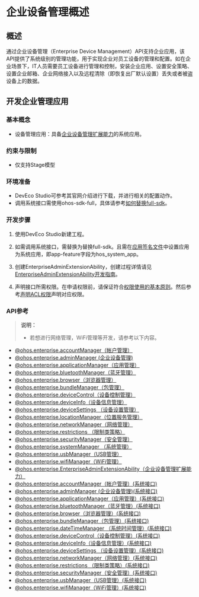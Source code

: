 # 企业设备管理概述

## 概述
通过企业设备管理（Enterprise Device Management）API支持企业应用，该API提供了系统级别的管理功能，用于实现企业对员工设备的管理和配置。如在企业场景下，IT人员需要员工设备进行管理和控制，安装企业应用、设置安全策略、设置企业邮箱、企业网络接入以及远程清除（即恢复出厂默认设置）丢失或者被盗设备上的数据。

## 开发企业管理应用

### 基本概念
- 设备管理应用：具备[企业设备管理扩展能力](../../application-models/enterprise-extensionAbility.md)的系统应用。

### 约束与限制
- 仅支持Stage模型

### 环境准备
- DevEco Studio可参考其官网介绍进行下载，并进行相关的配置动作。
- 调用系统接口需使用ohos-sdk-full，具体请参考[如何替换full-sdk](../../faqs/full-sdk-switch-guide.md)。

### 开发步骤

1. 使用DevEco Studio新建工程。

2. 如需调用系统接口，需替换为替换full-sdk。且需在[应用签名文件](../../security/AccessToken/app-permission-mgmt-overview.md#应用apl等级)中设置应用为系统应用，即app-feature字段为hos_system_app。

3. 创建EnterpriseAdminExtensionAbility，创建过程详情请见[EnterpriseAdminExtensionAbility开发指南](../../application-models/enterprise-extensionAbility.md)。

4. 声明接口所需权限。在申请权限前，请保证符合[权限使用的基本原则](../../security/AccessToken/app-permission-mgmt-overview.md#权限使用的基本原则)。然后参考[声明ACL权限](../../security/AccessToken/declare-permissions-in-acl.md)声明对应权限。

### API参考

> **说明：**
>
> - 若想进行网络管理，WiFi管理等开发，请参考以下内容。
- [@ohos.enterprise.accountManager（帐户管理）](js-apis-enterprise-accountManager.md)
- [@ohos.enterprise.adminManager (企业设备管理)](js-apis-enterprise-adminManager.md)
- [@ohos.enterprise.applicationManager（应用管理）](js-apis-enterprise-applicationManager.md)
- [@ohos.enterprise.bluetoothManager（蓝牙管理）](js-apis-enterprise-bluetoothManager.md)
- [@ohos.enterprise.browser（浏览器管理）](js-apis-enterprise-browser.md)
- [@ohos.enterprise.bundleManager（包管理）](js-apis-enterprise-bundleManager.md)
- [@ohos.enterprise.deviceControl（设备控制管理）](js-apis-enterprise-deviceControl.md)
- [@ohos.enterprise.deviceInfo（设备信息管理）](js-apis-enterprise-deviceInfo.md)
- [@ohos.enterprise.deviceSettings （设备设置管理）](js-apis-enterprise-deviceSettings.md)
- [@ohos.enterprise.locationManager（位置服务管理）](js-apis-enterprise-locationManager.md)
- [@ohos.enterprise.networkManager（网络管理）](js-apis-enterprise-networkManager.md)
- [@ohos.enterprise.restrictions （限制类策略）](js-apis-enterprise-restrictions.md)
- [@ohos.enterprise.securityManager（安全管理）](js-apis-enterprise-securityManager.md)
- [@ohos.enterprise.systemManager （系统管理）](js-apis-enterprise-systemManager.md)
- [@ohos.enterprise.usbManager（USB管理）](js-apis-enterprise-usbManager.md)
- [@ohos.enterprise.wifiManager（WiFi管理）](js-apis-enterprise-wifiManager.md)
- [@ohos.enterprise.EnterpriseAdminExtensionAbility（企业设备管理扩展能力）](js-apis-EnterpriseAdminExtensionAbility.md)
- [@ohos.enterprise.accountManager（帐户管理）(系统接口)](js-apis-enterprise-accountManager-sys.md)
- [@ohos.enterprise.adminManager (企业设备管理)(系统接口)](js-apis-enterprise-adminManager-sys.md)
- [@ohos.enterprise.applicationManager（应用管理）(系统接口)](js-apis-enterprise-applicationManager-sys.md)
- [@ohos.enterprise.bluetoothManager（蓝牙管理）(系统接口)](js-apis-enterprise-bluetoothManager-sys.md)
- [@ohos.enterprise.browser（浏览器管理）(系统接口)](js-apis-enterprise-browser-sys.md)
- [@ohos.enterprise.bundleManager（包管理）(系统接口)](js-apis-enterprise-bundleManager-sys.md)
- [@ohos.enterprise.dateTimeManager （系统时间管理）(系统接口)](js-apis-enterprise-dateTimeManager-sys.md)
- [@ohos.enterprise.deviceControl（设备控制管理）(系统接口)](js-apis-enterprise-deviceControl-sys.md)
- [@ohos.enterprise.deviceInfo（设备信息管理）(系统接口)](js-apis-enterprise-deviceInfo-sys.md)
- [@ohos.enterprise.deviceSettings （设备设置管理）(系统接口)](js-apis-enterprise-deviceSettings-sys.md)
- [@ohos.enterprise.networkManager（网络管理）(系统接口)](js-apis-enterprise-networkManager-sys.md)
- [@ohos.enterprise.restrictions （限制类策略）(系统接口)](js-apis-enterprise-restrictions-sys.md)
- [@ohos.enterprise.securityManager（安全管理）(系统接口)](js-apis-enterprise-securityManager-sys.md)
- [@ohos.enterprise.usbManager（USB管理）(系统接口)](js-apis-enterprise-usbManager-sys.md)
- [@ohos.enterprise.wifiManager（WiFi管理）(系统接口)](js-apis-enterprise-wifiManager-sys.md)